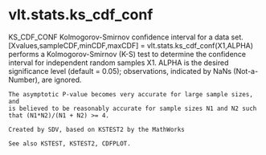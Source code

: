 # vlt.stats.ks_cdf_conf

 KS_CDF_CONF Kolmogorov-Smirnov confidence interval for a data set.
    [Xvalues,sampleCDF,minCDF,maxCDF] = vlt.stats.ks_cdf_conf(X1,ALPHA)
    performs a Kolmogorov-Smirnov (K-S) test to determine the confidence
    interval for independent random samples X1.
    ALPHA is the desired significance level (default = 0.05); 
    observations, indicated by NaNs (Not-a-Number), are ignored.
 
    The asymptotic P-value becomes very accurate for large sample sizes, and
    is believed to be reasonably accurate for sample sizes N1 and N2 such 
    that (N1*N2)/(N1 + N2) >= 4.
 
    Created by SDV, based on KSTEST2 by the MathWorks
 
    See also KSTEST, KSTEST2, CDFPLOT.
